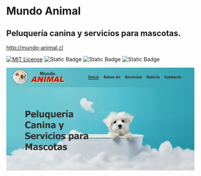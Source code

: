# Mundo Animal 
## Peluquería canina y servicios para mascotas.

http://mundo-animal.cl

[![MIT License](https://img.shields.io/badge/License-MIT-green.svg)](https://choosealicense.com/licenses/mit/)
![Static Badge](https://img.shields.io/badge/HTML5-%23f06529)
![Static Badge](https://img.shields.io/badge/CSS3-%232965f1)
![Static Badge](https://img.shields.io/badge/JAVASCRIPT-%23f0db4f)

<div>
  <img src="./assets/images/screenshot.jpg" width=500>
</div>
